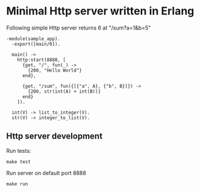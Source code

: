 Minimal Http server written in Erlang
=====================================

Following simple Http server returns 6 at "/sum?a=1&b=5"
```
-module(sample_app).
  -export([main/0]).

  main() ->
    http:start(8888, [
      {get, "/", fun(_) ->
        {200, "Hello World"}
      end},

      {get, "/sum", fun({[{"a", A}, {"b", B}]}) ->
        {200, str(int(A) + int(B))}
      end}
    ]).

  int(V) -> list_to_integer(V).
  str(V) -> integer_to_list(V).

```

Http server development
-----------------------

Run tests:

```make test```

Run server on default port 8888

```make run```

